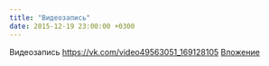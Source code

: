 ```yaml
---
title: "Видеозапись"
date: 2015-12-19 23:00:00 +0300
---
```


Видеозапись
<a class="vk-attach" href="https://vk.com/video49563051_169128105">https://vk.com/video49563051_169128105</a>
<a class="vk-attach" href="https://vk.com/video49563051_169128105">Вложение</a>
